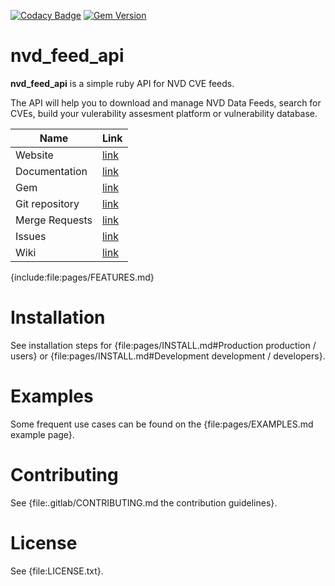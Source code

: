 [![Codacy Badge](https://api.codacy.com/project/badge/Grade/e595382d940a4c6b9439325b9e50d398)](https://www.codacy.com/app/noraj1337/nvd_api?utm_source=github.com&amp;utm_medium=referral&amp;utm_content=noraj1337/nvd_api&amp;utm_campaign=Badge_Grade)
[![Gem Version](https://badge.fury.io/rb/nvd_feed_api.svg)](https://badge.fury.io/rb/nvd_feed_api)

# nvd_feed_api

**nvd_feed_api** is a simple ruby API for NVD CVE feeds.

The API will help you to download and manage NVD Data Feeds, search for CVEs, build your vulerability assesment platform or vulnerability database.

Name            | Link
---             | ---
Website         | [link](#)
Documentation   | [link](http://www.rubydoc.info/gems/nvd_feed_api/)
Gem             | [link](https://rubygems.org/gems/nvd_feed_api)
Git repository  | [link](https://gitlab.com/noraj/nvd_api)
Merge Requests  | [link](https://gitlab.com/noraj/nvd_api/merge_requests)
Issues          | [link](https://gitlab.com/noraj/nvd_api/issues)
Wiki            | [link](https://gitlab.com/noraj/nvd_api/wikis/home)

{include:file:pages/FEATURES.md}

# Installation

See installation steps for {file:pages/INSTALL.md#Production production / users} or {file:pages/INSTALL.md#Development development / developers}.

# Examples

Some frequent use cases can be found on the {file:pages/EXAMPLES.md example page}.

# Contributing

See {file:.gitlab/CONTRIBUTING.md the contribution guidelines}.

# License

See {file:LICENSE.txt}.
